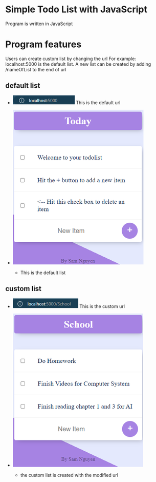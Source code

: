 # Simple Todo List with JavaScript

Program is written in JavaScript

# Program features

Users can create custom list by changing the url
For example: localhost:5000 is the default list. A new list can be created by adding /nameOfList to the end of url

## default list

- ![A picture of default url](image.png) This is the default url

- ![A picture of what default url will display](image-1.png)

  - This is the default list

## custom list

- ![a custom url](image-2.png) This is the custom url

- ![a custom list is created with the new url](image-3.png)

  - the custom list is created with the modified url
